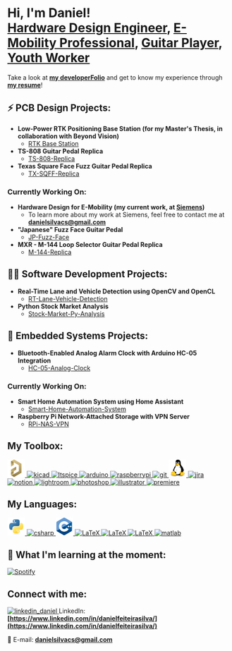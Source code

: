 <h1>Hi, I'm Daniel!<br/><a href="https://github.com/danielftsilva">Hardware Design Engineer</a>, <a href="https://www.linkedin.com/in/danielfeiteirasilva/">E-Mobility Professional</a>, <a href="https://open.spotify.com/album/7rSZXXHHvIhF4yUFdaOCy9?si=abAIxhwuTWiE5qAVwU-D7w">Guitar Player</a>, <a href="https://daminharua.pt/">Youth Worker</a></h1>

<!-- my portfolio -->
Take a look at **[my developerFolio](https://Eslam-Abdo.github.io/)** and get to know my experience through **[my resume](https://drive.google.com/file/d/1HfX6l9l6t2lXlLdyYL8o1ZJP3AycqxNJ/view?usp=sharing)**!


<h2>⚡ PCB Design Projects:</h2>

- <b>Low-Power RTK Positioning Base Station (for my Master's Thesis, in collaboration with Beyond Vision)</b>
  - [RTK Base Station](https://github.com/danielftsilva/RTK-Base-Station)
- <b>TS-808 Guitar Pedal Replica</b>
  - [TS-808-Replica](https://github.com/danielftsilva/TS-808-Replica)
- <b>Texas Square Face Fuzz Guitar Pedal Replica</b>
  - [TX-SQFF-Replica](https://github.com/danielftsilva/TX-SQFF-Replica)

<h3>Currently Working On:</h3>

- <b>Hardware Design for E-Mobility (my current work, at [Siemens](https://www.siemens.com/global/en/products/energy/emobility.html))</b>
  - To learn more about my work at Siemens, feel free to contact me at **danielsilvacs@gmail.com**
- <b>"Japanese" Fuzz Face Guitar Pedal</b>
  - [JP-Fuzz-Face](https://github.com/danielftsilva/JP-Fuzz-Face)
- <b>MXR - M-144 Loop Selector Guitar Pedal Replica</b>
  - [M-144-Replica](https://github.com/danielftsilva/M-144-Replica)

<!-- acrescentar mais projetos de pedais, vindos do site https://generalguitargadgets.com/effects-projects/-->
<!-- fazer o developerfolio.
    deopis disto ver como meter todos os repositorios dentro de um so repositório grande (e.g., PCB-Portfolio)-->


<h2>👨‍💻 Software Development Projects:</h2>

- <b>Real-Time Lane and Vehicle Detection using OpenCV and OpenCL</b>
  - [RT-Lane-Vehicle-Detection](https://github.com/danielftsilva/RT-Lane-Vehicle-Detection)
- <b>Python Stock Market Analysis</b>
  - [Stock-Market-Py-Analysis](https://github.com/danielftsilva/Stock-Market-Py-Analysis)


<h2>🤖 Embedded Systems Projects:</h2>

- <b>Bluetooth-Enabled Analog Alarm Clock with Arduino HC-05 Integration</b>
  - [HC-05-Analog-Clock](https://github.com/danielftsilva/HC-05-Analog-Clock)

<h3>Currently Working On:</h3>

- <b>Smart Home Automation System using Home Assistant</b>
  - [Smart-Home-Automation-System](https://github.com/danielftsilva/Smart-Home-Automation-System)
- <b>Raspberry Pi Network-Attached Storage with VPN Server</b>
  - [RPi-NAS-VPN](https://github.com/danielftsilva/RPi-NAS-VPN)


<h2>My Toolbox:</h2>
<p align="left">
<!-- Altium Designer -->  
<a href="https://www.altium.com/altium-designer" target="_blank" rel="noreferrer"> <img src="https://raw.githubusercontent.com/github/explore/7af95003139e68a3a54e382bb4f23a72836ef348/topics/altium-designer/altium-designer.png" alt="altium" width="40" height="40"/> </a>
<!-- KiCad -->
<a href="https://www.kicad.org/" target="_blank" rel="noreferrer"> <img src="https://avatars.githubusercontent.com/u/3374914?s=200&v=4" alt="kicad" width="40" height="40"/> </a>
<!-- Cadence Virtuoso
<a href="https://www.cadence.com/en_US/home/tools/custom-ic-analog-rf-design/layout-design/virtuoso-layout-suite.html" target="_blank" rel="noreferrer"> <img src="https://companieslogo.com/img/orig/CDNS-20a21ff7.png?t=1720244491" alt="cadence" width="40" height="40"/> </a> -->
<!-- LTspice -->
<a href="https://www.analog.com/en/resources/design-tools-and-calculators/ltspice-simulator.html" target="_blank" rel="noreferrer"> <img src="https://www.it.unlv.edu/sites/default/files/styles/250_width/public/sites/default/files/assets/software/logos/ltspice.png?itok=MVgB4Gip" alt="ltspice" width="40" height="40"/> </a>
<!-- Arduino -->
<a href="https://www.arduino.cc/" target="_blank" rel="noreferrer"> <img src="https://cdn.worldvectorlogo.com/logos/arduino-1.svg" alt="arduino" width="40" height="40"/> </a>
<!-- Raspberry Pi -->
<a href="https://www.raspberrypi.com/" target="_blank" rel="noreferrer"> <img src="https://cdn.worldvectorlogo.com/logos/raspberry-pi.svg" alt="raspberrypi" width="40" height="40"/> </a>
<!-- Git -->
<a href="https://git-scm.com/" target="_blank" rel="noreferrer"> <img src="https://www.vectorlogo.zone/logos/git-scm/git-scm-icon.svg" alt="git" width="40" height="40"/> </a>
<!-- Linux -->
<a href="https://www.linux.org/" target="_blank" rel="noreferrer"> <img src="https://raw.githubusercontent.com/devicons/devicon/master/icons/linux/linux-original.svg" alt="linux" width="40" height="40"/> </a>
<!-- Jira -->
<a href="https://www.atlassian.com/software/jira" target="_blank" rel="noreferrer"> <img src="https://cdn.worldvectorlogo.com/logos/jira-1.svg" alt="jira" width="40" height="40"/> </a>
<!-- Notion -->
<a href="https://www.notion.com/pt?g-exp=g-exp--marketing_localization_banner--forced_redirect&g-exp=g-exp--marketing_visit_aa_test--on" target="_blank" rel="noreferrer"> <img src="https://upload.wikimedia.org/wikipedia/commons/thumb/e/e9/Notion-logo.svg/1200px-Notion-logo.svg.png" alt="notion" width="40" height="40"/> </a>
<!-- Adobe Lightroom -->
<a href="https://lightroom.adobe.com/home" target="_blank" rel="noreferrer"> <img src="https://upload.wikimedia.org/wikipedia/commons/thumb/b/b6/Adobe_Photoshop_Lightroom_CC_logo.svg/768px-Adobe_Photoshop_Lightroom_CC_logo.svg.png?20200616120137" alt="lightroom" width="40" height="40"/> </a>
<!-- Photoshop -->
<a href="https://www.adobe.com/pt/products/photoshop.html" target="_blank" rel="noreferrer"> <img src="https://upload.wikimedia.org/wikipedia/commons/thumb/a/af/Adobe_Photoshop_CC_icon.svg/768px-Adobe_Photoshop_CC_icon.svg.png?20200616073617" alt="photoshop" width="40" height="40"/> </a>
<!-- Adobe Illustrator -->
<a href="https://www.adobe.com/in/products/illustrator.html" target="_blank" rel="noreferrer"> <img src="https://www.vectorlogo.zone/logos/adobe_illustrator/adobe_illustrator-icon.svg" alt="illustrator" width="40" height="40"/> </a>
<!-- Adobe Premiere Pro -->
<a href="https://www.adobe.com/pt/products/premiere.html" target="_blank" rel="noreferrer"> <img src="https://upload.wikimedia.org/wikipedia/commons/thumb/4/40/Adobe_Premiere_Pro_CC_icon.svg/800px-Adobe_Premiere_Pro_CC_icon.svg.png" alt="premiere" width="40" height="40"/> </a>
</p>

<h2>My Languages:</h2>
<p align="left">
<!-- Python -->
<a href="https://www.python.org" target="_blank" rel="noreferrer"> <img src="https://raw.githubusercontent.com/devicons/devicon/master/icons/python/python-original.svg" alt="python" width="40" height="40"/> </a>
<!-- C# -->
<a href="https://www.w3schools.com/cs/index.php" target="_blank" rel="noreferrer"> <img src="https://static-00.iconduck.com/assets.00/c-sharp-c-icon-1822x2048-wuf3ijab.png" alt="csharp" width="40" height="40"/> </a>
<!-- C++ -->
<a href="https://www.w3schools.com/cpp/" target="_blank" rel="noreferrer"> <img src="https://raw.githubusercontent.com/devicons/devicon/master/icons/cplusplus/cplusplus-original.svg" alt="cplusplus" width="40" height="40"/> </a>
<!-- LaTeX -->
<a href="https://www.latex-project.org/" target="_blank" rel="noreferrer"> <img src="https://icon.icepanel.io/Technology/png-shadow-512/TeX.png" alt="LaTeX" width="40" height="40"/> </a>
<!-- HTML -->
<a href="https://www.w3schools.com/html/" target="_blank" rel="noreferrer"> <img src="https://upload.wikimedia.org/wikipedia/commons/thumb/3/38/HTML5_Badge.svg/2048px-HTML5_Badge.svg.png" alt="LaTeX" width="40" height="40"/> </a>
<!-- CSS -->
<a href="https://www.w3schools.com/css/" target="_blank" rel="noreferrer"> <img src="https://upload.wikimedia.org/wikipedia/commons/thumb/6/62/CSS3_logo.svg/768px-CSS3_logo.svg.png?20210705212817" alt="LaTeX" width="40" height="40"/> </a>
<!-- Matlab -->
<a href="https://www.mathworks.com/" target="_blank" rel="noreferrer"> <img src="https://upload.wikimedia.org/wikipedia/commons/2/21/Matlab_Logo.png" alt="matlab" width="40" height="40"/> </a>
</p>

<h2>🎵 What I'm learning at the moment:</h2>

[![Spotify](https://img.shields.io/badge/Listen%20on-Spotify-1DB954?style=for-the-badge&logo=spotify&logoColor=white)](https://open.spotify.com/album/5vxBOzakDbJleNA1rbA7FQ?si=srjeQ-uiQiqiErEA35LmrA)

<h2>Connect with me:</h2>
<p align="left">

<a href="https://www.linkedin.com/in/danielfeiteirasilva/" target="_blank" rel="noreferrer"> <img src="https://static-00.iconduck.com/assets.00/linkedin-original-icon-256x256-bckcotyp.png" alt="linkedin_daniel" width="15" height="15"/> </a>
LinkedIn: **[https://www.linkedin.com/in/danielfeiteirasilva/](https://www.linkedin.com/in/danielfeiteirasilva/)**

📧 E-mail: **[danielsilvacs@gmail.com](mailto:danielsilvacs@gmail.com)**

</p>
